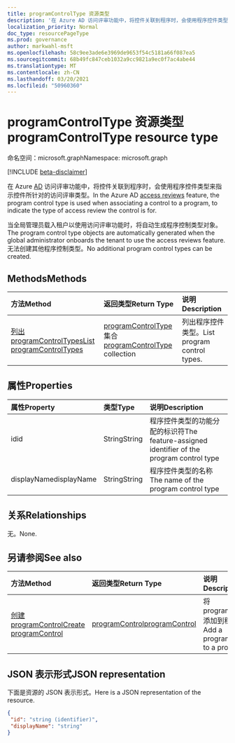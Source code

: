```yaml
---
title: programControlType 资源类型
description: '在 Azure AD 访问评审功能中，将控件关联到程序时，会使用程序控件类型来指示控件所针对的访问评审类型。  '
localization_priority: Normal
doc_type: resourcePageType
ms.prod: governance
author: markwahl-msft
ms.openlocfilehash: 58c9ee3ade6e3969de9653f54c5181a66f087ea5
ms.sourcegitcommit: 68b49fc847ceb1032a9cc9821a9ec0f7ac4abe44
ms.translationtype: MT
ms.contentlocale: zh-CN
ms.lasthandoff: 03/20/2021
ms.locfileid: "50960360"
---
```

# <a name="programcontroltype-resource-type"></a><span data-ttu-id="98ad6-103">programControlType 资源类型</span><span class="sxs-lookup"><span data-stu-id="98ad6-103">programControlType resource type</span></span>

<span data-ttu-id="98ad6-104">命名空间：microsoft.graph</span><span class="sxs-lookup"><span data-stu-id="98ad6-104">Namespace: microsoft.graph</span></span>

[!INCLUDE [beta-disclaimer](../../includes/beta-disclaimer.md)]

<span data-ttu-id="98ad6-105">在 Azure [AD](accessreviews-root.md) 访问评审功能中，将控件关联到程序时，会使用程序控件类型来指示控件所针对的访问评审类型。</span><span class="sxs-lookup"><span data-stu-id="98ad6-105">In the Azure AD [access reviews](accessreviews-root.md) feature, the program control type is used when associating a control to a program, to indicate the type of access review the control is for.</span></span>  

<span data-ttu-id="98ad6-106">当全局管理员载入租户以使用访问评审功能时，将自动生成程序控制类型对象。</span><span class="sxs-lookup"><span data-stu-id="98ad6-106">The program control type objects are automatically generated when the global administrator onboards the tenant to use the access reviews feature.</span></span>  <span data-ttu-id="98ad6-107">无法创建其他程序控制类型。</span><span class="sxs-lookup"><span data-stu-id="98ad6-107">No additional program control types can be created.</span></span>


## <a name="methods"></a><span data-ttu-id="98ad6-108">Methods</span><span class="sxs-lookup"><span data-stu-id="98ad6-108">Methods</span></span>

| <span data-ttu-id="98ad6-109">方法</span><span class="sxs-lookup"><span data-stu-id="98ad6-109">Method</span></span>           | <span data-ttu-id="98ad6-110">返回类型</span><span class="sxs-lookup"><span data-stu-id="98ad6-110">Return Type</span></span>    |<span data-ttu-id="98ad6-111">说明</span><span class="sxs-lookup"><span data-stu-id="98ad6-111">Description</span></span>|
|:---------------|:--------|:----------|
|[<span data-ttu-id="98ad6-112">列出 programControlTypes</span><span class="sxs-lookup"><span data-stu-id="98ad6-112">List programControlTypes</span></span>](../api/programcontroltype-list.md) | <span data-ttu-id="98ad6-113">[programControlType](programcontroltype.md) 集合</span><span class="sxs-lookup"><span data-stu-id="98ad6-113">[programControlType](programcontroltype.md) collection</span></span>| <span data-ttu-id="98ad6-114">列出程序控件类型。</span><span class="sxs-lookup"><span data-stu-id="98ad6-114">List program control types.</span></span> |

## <a name="properties"></a><span data-ttu-id="98ad6-115">属性</span><span class="sxs-lookup"><span data-stu-id="98ad6-115">Properties</span></span>
| <span data-ttu-id="98ad6-116">属性</span><span class="sxs-lookup"><span data-stu-id="98ad6-116">Property</span></span>     | <span data-ttu-id="98ad6-117">类型</span><span class="sxs-lookup"><span data-stu-id="98ad6-117">Type</span></span>   |<span data-ttu-id="98ad6-118">说明</span><span class="sxs-lookup"><span data-stu-id="98ad6-118">Description</span></span>|
|:---------------|:--------|:----------|
| <span data-ttu-id="98ad6-119">id</span><span class="sxs-lookup"><span data-stu-id="98ad6-119">id</span></span>                     |<span data-ttu-id="98ad6-120">String</span><span class="sxs-lookup"><span data-stu-id="98ad6-120">String</span></span>                | <span data-ttu-id="98ad6-121">程序控件类型的功能分配的标识符</span><span class="sxs-lookup"><span data-stu-id="98ad6-121">The feature-assigned identifier of the program control type</span></span>                                      |
| <span data-ttu-id="98ad6-122">displayName</span><span class="sxs-lookup"><span data-stu-id="98ad6-122">displayName</span></span>            |<span data-ttu-id="98ad6-123">String</span><span class="sxs-lookup"><span data-stu-id="98ad6-123">String</span></span>                | <span data-ttu-id="98ad6-124">程序控件类型的名称</span><span class="sxs-lookup"><span data-stu-id="98ad6-124">The name of the program control type</span></span>                                                             |


## <a name="relationships"></a><span data-ttu-id="98ad6-125">关系</span><span class="sxs-lookup"><span data-stu-id="98ad6-125">Relationships</span></span>

<span data-ttu-id="98ad6-126">无。</span><span class="sxs-lookup"><span data-stu-id="98ad6-126">None.</span></span>


## <a name="see-also"></a><span data-ttu-id="98ad6-127">另请参阅</span><span class="sxs-lookup"><span data-stu-id="98ad6-127">See also</span></span>

| <span data-ttu-id="98ad6-128">方法</span><span class="sxs-lookup"><span data-stu-id="98ad6-128">Method</span></span>           | <span data-ttu-id="98ad6-129">返回类型</span><span class="sxs-lookup"><span data-stu-id="98ad6-129">Return Type</span></span>    |<span data-ttu-id="98ad6-130">说明</span><span class="sxs-lookup"><span data-stu-id="98ad6-130">Description</span></span>|
|:---------------|:--------|:----------|
|[<span data-ttu-id="98ad6-131">创建 programControl</span><span class="sxs-lookup"><span data-stu-id="98ad6-131">Create programControl</span></span>](../api/programcontrol-create.md) |     [<span data-ttu-id="98ad6-132">programControl</span><span class="sxs-lookup"><span data-stu-id="98ad6-132">programControl</span></span>](programcontrol.md) |   <span data-ttu-id="98ad6-133">将 programControl 添加到程序。</span><span class="sxs-lookup"><span data-stu-id="98ad6-133">Add a programControl to a program.</span></span>|


## <a name="json-representation"></a><span data-ttu-id="98ad6-134">JSON 表示形式</span><span class="sxs-lookup"><span data-stu-id="98ad6-134">JSON representation</span></span>

<span data-ttu-id="98ad6-135">下面是资源的 JSON 表示形式。</span><span class="sxs-lookup"><span data-stu-id="98ad6-135">Here is a JSON representation of the resource.</span></span>

<!-- {
  "blockType": "resource",
  "optionalProperties": [

  ],
  "@odata.type": "microsoft.graph.programControlType"
}-->

```json
{
 "id": "string (identifier)",
 "displayName": "string"
}

```

<!--
{
  "type": "#page.annotation",
  "description": "programControlType resource",
  "keywords": "",
  "section": "documentation",
  "tocPath": "",
  "suppressions": []
}
-->


